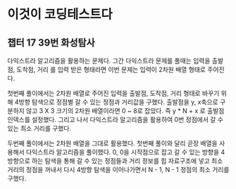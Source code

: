 # 이것이 코딩테스트다

## 챕터 17 39번 화성탐사

다익스트라 알고리즘을 활용하는 문제다. 그간 다익스트라 문제를 풀때는 입력을 출발점, 도착점, 거리 를 입력 받은 형태라면 이번 문제는 입력이 2차원 배열 형태로 주어진다. 

첫번째 풀이에서는 2차원 배열로 주어진 입력을 출발점, 도착점, 거리 형태로 바꾸기 위해 4방향 탐색으로 정점별 갈 수 있는 정점과 거리값을 구했다. 출발점을 y, x축으로 구분하지 않고 3 X 3 크기의 2차원 배열이라면 0 ~ 8로 잡았다. 즉 y * N + x 로 출발점 인덱스를 설정했다. 그리고 나서 다익스트라 알고리즘을 활용하여 0번 정점에서 갈 수 있는 최소 거리를 구했다.

두번째 풀이에서는 2차원 배열을 그대로 활용했다. 첫번째 풀이와 달리 곧장 배열을 사용해서 다익스트라 알고리즘을 풀이했다. 0, 0을 시작점으로 잡고 갈 수 있는 방향을 4방향으로 하는 탐색을 통해 갈 수 있는 정점들과 거리 정보를 힙 자료구조에 넣고 최소 거리의 정점을 꺼내서 다시 4방향 탐색을 이어나가면서 N - 1, N - 1 정점의 최소 거리를 구했다.